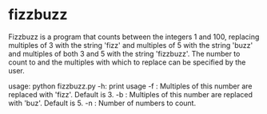 fizzbuzz
========
Fizzbuzz is a program that counts between the integers 1 and 100, replacing
multiples of 3 with the string 'fizz' and multiples of 5 with the string 
'buzz' and multiples of both 3 and 5 with the string 'fizzbuzz'. The number
to count to and the multiples with which to replace can be specified by the
user.

usage: python fizzbuzz.py
        -h: print usage
        -f <fizznumber>: Multiples of this number are replaced with 'fizz'. Default is 3.
        -b <buzznumber>: Multiples of this number are replaced with 'buz'. Default is 5.
        -n <N>: Number of numbers to count.
        
